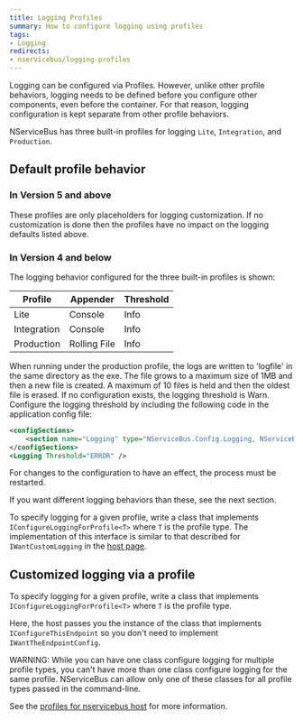 ```yaml
---
title: Logging Profiles
summary: How to configure logging using profiles
tags: 
- Logging
redirects:
- nservicebus/logging-profiles
---
```


Logging can be configured via Profiles. However, unlike other profile behaviors, logging needs to be defined before you configure other components, even before the container. For that reason, logging configuration is kept separate from other profile behaviors.

NServiceBus has three built-in profiles for logging `Lite`, `Integration`, and `Production`. 

## Default profile behavior

### In Version 5 and above

These profiles are only placeholders for logging customization. If no customization is done then the profiles have no impact on the logging defaults listed above.

### In Version 4 and below

The logging behavior configured for the three built-in profiles is shown:

| Profile     | Appender     | Threshold  
|-------------|--------------|-----
| Lite        | Console      | Info                         
| Integration | Console      | Info 
| Production  | Rolling File | Info 

When running under the production profile, the logs are written to 'logfile' in the same directory as the exe. The file grows to a maximum size of 1MB and then a new file is created. A maximum of 10 files is held and then the oldest file is erased. If no configuration exists, the logging threshold is Warn. Configure the logging threshold by including the following code in the application config file:

```XML
<configSections>
	<section name="Logging" type="NServiceBus.Config.Logging, NServiceBus.Core" />
</configSections>
<Logging Threshold="ERROR" />
```

For changes to the configuration to have an effect, the process must be restarted.

If you want different logging behaviors than these, see the next section.

To specify logging for a given profile, write a class that implements `IConfigureLoggingForProfile<T>` where `T` is the profile type. The implementation of this interface is similar to that described for `IWantCustomLogging` in the [host page](/nservicebus/hosting/nservicebus-host/).

## Customized logging via a profile

To specify logging for a given profile, write a class that implements `IConfigureLoggingForProfile<T>` where `T` is the profile type.

<!-- import LoggingConfigWithProfile -->
 
Here, the host passes you the instance of the class that implements `IConfigureThisEndpoint` so you don't need to implement `IWantTheEndpointConfig`.

WARNING: While you can have one class configure logging for multiple profile types, you can't have more than one class configure logging for the same profile. NServiceBus can allow only one of these classes for all profile types passed in the command-line.

See the [profiles for nservicebus host](/nservicebus/hosting/nservicebus-host/profiles.md) for more information.

